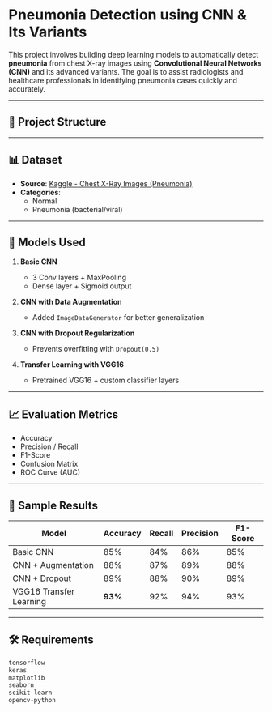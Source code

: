 # Pneumonia Detection using CNN & Its Variants

This project involves building deep learning models to automatically detect **pneumonia** from chest X-ray images using **Convolutional Neural Networks (CNN)** and its advanced variants. The goal is to assist radiologists and healthcare professionals in identifying pneumonia cases quickly and accurately.

---

## 📁 Project Structure


---

## 📊 Dataset

- **Source**: [Kaggle - Chest X-Ray Images (Pneumonia)](https://www.kaggle.com/datasets/paultimothymooney/chest-xray-pneumonia)
- **Categories**:
  - Normal
  - Pneumonia (bacterial/viral)

---

## 🧠 Models Used

1. **Basic CNN**
   - 3 Conv layers + MaxPooling
   - Dense layer + Sigmoid output

2. **CNN with Data Augmentation**
   - Added `ImageDataGenerator` for better generalization

3. **CNN with Dropout Regularization**
   - Prevents overfitting with `Dropout(0.5)`

4. **Transfer Learning with VGG16**
   - Pretrained VGG16 + custom classifier layers

---

## 📈 Evaluation Metrics

- Accuracy
- Precision / Recall
- F1-Score
- Confusion Matrix
- ROC Curve (AUC)

---

## 🧪 Sample Results

| Model                     | Accuracy | Recall | Precision | F1-Score |
|--------------------------|----------|--------|-----------|----------|
| Basic CNN                | 85%      | 84%    | 86%       | 85%      |
| CNN + Augmentation       | 88%      | 87%    | 89%       | 88%      |
| CNN + Dropout            | 89%      | 88%    | 90%       | 89%      |
| VGG16 Transfer Learning  | **93%**  | 92%    | 94%       | 93%      |

---

## 🛠️ Requirements

```bash
tensorflow
keras
matplotlib
seaborn
scikit-learn
opencv-python

